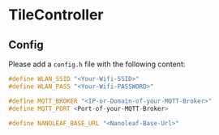 # TileController


## Config

Please add a ``config.h`` file with the following content:
````c++
#define WLAN_SSID "<Your-Wifi-SSID>"
#define WLAN_PASS "<Your-Wifi-PASSWORD>"

#define MQTT_BROKER "<IP-or-Domain-of-your-MQTT-Broker>"
#define MQTT_PORT <Port-of-your-MQTT-Broker>

#define NANOLEAF_BASE_URL "<Nanoleaf-Base-Url>"
````